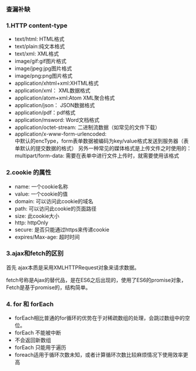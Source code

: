 ### 查漏补缺

### 1.HTTP content-type

- text/html: HTML格式
- text/plain:纯文本格式
- text/xml: XML格式
- image/gif:gif图片格式
- image/jpeg:jpg图片格式
- image/png:png图片格式
- application/xhtml+xml:XHTML格式
- application/xml： XML数据格式
- application/atom+xml:Atom XML聚合格式
- application/json： JSON数据格式
- application/pdf：pdf格式
- application/msword: Word文档格式
- application/octet-stream: 二进制流数据（如常见的文件下载）
- application/x-www-form-urlencoded: <form encType=””>中默认的encType，form表单数据被编码为key/value格式发送到服务器（表单默认的提交数据的格式）
另外一种常见的媒体格式是上传文件之时使用的：
multipart/form-data: 需要在表单中进行文件上传时，就需要使用该格式

### 2.cookie 的属性

- name: 一个cookie名称
- value: 一个cookie的值
- domain: 可以访问此cookie的域名
- path: 可以访问此cookie的页面路径
- size: 此cookie大小
- http: httpOnly
- secure: 是否只能通过https来传递cookie
- expires/Max-age: 超时时间

### 3.ajax和fetch的区别

首先 ajax本质是采用XMLHTTPRequest对象来请求数据。

fetch号称是Ajax的替代品，是在ES6之后出现的，使用了ES6的promise对象，Fetch是基于promise的，结构简单。

### 4. for 和 forEach

- forEach相比普通的for循环的优势在于对稀疏数组的处理，会跳过数组中的空位。
- forEach 不能被中断
- 不会返回新数组
- forEach 只能用于遍历
- foreach适用于循环次数未知，或者计算循环次数比较麻烦情况下使用效率更高



